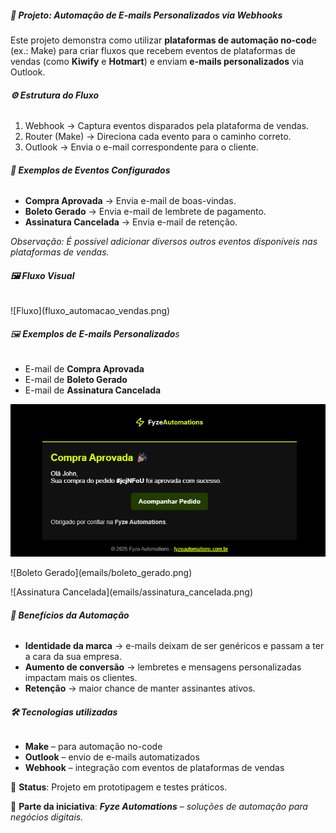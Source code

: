 ##### **📌 Projeto: Automação de E-mails Personalizados via Webhooks**



Este projeto demonstra como utilizar **plataformas de automação no-cod**e (ex.: Make) para criar fluxos que recebem eventos de plataformas de vendas (como **Kiwify** e **Hotmart**) e enviam **e-mails personalizados** via Outlook.



###### **⚙️ Estrutura do Fluxo**

1. Webhook → Captura eventos disparados pela plataforma de vendas.
2. Router (Make) → Direciona cada evento para o caminho correto.
3. Outlook → Envia o e-mail correspondente para o cliente.



###### **📧 Exemplos de Eventos Configurados**

* **Compra Aprovada** → Envia e-mail de boas-vindas.
* **Boleto Gerado** → Envia e-mail de lembrete de pagamento.
* **Assinatura Cancelada** → Envia e-mail de retenção.



*Observação: É possível adicionar diversos outros eventos disponíveis nas plataformas de vendas.*



###### **🖼️ Fluxo Visual**

!\[Fluxo](fluxo\_automacao\_vendas.png)



###### 🖼️ **Exemplos de E-mails Personalizado**s

* E-mail de **Compra Aprovada**
* E-mail de **Boleto Gerado**
* E-mail de **Assinatura Cancelada**



![Compra Aprovada](emails/compra_aprovada.png)

!\[Boleto Gerado](emails/boleto\_gerado.png)

!\[Assinatura Cancelada](emails/assinatura\_cancelada.png)



###### **🚀 Benefícios da Automação**

* **Identidade da marca** → e-mails deixam de ser genéricos e passam a ter a cara da sua empresa.
* **Aumento de conversão** → lembretes e mensagens personalizadas impactam mais os clientes.
* **Retenção** → maior chance de manter assinantes ativos.



###### **🛠️ Tecnologias utilizadas**

* **Make** – para automação no-code
* **Outlook** – envio de e-mails automatizados
* **Webhook** – integração com eventos de plataformas de vendas



📌 **Status**: Projeto em prototipagem e testes práticos.

📌 **Parte da iniciativa**: ***Fyze Automations***<i> – soluções de automação para negócios digitais.</i>

